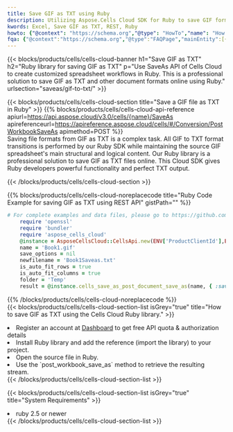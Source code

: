 ```yaml
---
title: Save GIF as TXT using Ruby 
description: Utilizing Aspose.Cells Cloud SDK for Ruby to save GIF format file as TXT format file. 
kwords: Excel, Save GIF as TXT, REST, Ruby
howto: {"@context": "https://schema.org","@type": "HowTo","name": "How to save GIF as TXT using the Cells Cloud Ruby library.","description": "How to save GIF as TXT using the Cells Cloud Ruby library.","image": {"@type": "ImageObject"},"url": "/ruby/saveas/gif-to-txt/","step": [{ "@type": "HowToStep","name": "How to save GIF as TXT using the Cells Cloud Ruby library. step 1", "image": {"@type": "ImageObject",},"url": "/ruby/saveas/gif-to-txt/","text": "Register an account at <a href='https://dashboard.aspose.cloud/'>Dashboard</a> to get free API quota & authorization details",},{ "@type": "HowToStep","name": "How to save GIF as TXT using the Cells Cloud Ruby library. step 1", "image": {"@type": "ImageObject",},"url": "/ruby/saveas/gif-to-txt/","text": "Install Ruby library and add the reference (import the library) to your project.",},{ "@type": "HowToStep","name": "How to save GIF as TXT using the Cells Cloud Ruby library. step 1", "image": {"@type": "ImageObject",},"url": "/ruby/saveas/gif-to-txt/","text": "Open the source file in Ruby.",},{ "@type": "HowToStep","name": "How to save GIF as TXT using the Cells Cloud Ruby library. step 1", "image": {"@type": "ImageObject",},"url": "/ruby/saveas/gif-to-txt/","text": "Use the `post_workbook_save_as` method to retrieve the resulting stream.",}, ],"supply": {"@type": "HowToSupply","name": "document"},"tool": [{"@type": "HowToTool","name": "RubyMine, Visual Studio Code, Aptana Studio, NetBeans"},{"@type": "HowToTool","name": "Aspose Cells"}],"totalTime": "PT6M"}
fqa: {"@context":"https://schema.org","@type":"FAQPage","mainEntity":[{"@type":"Question","name":"Why save file as other formats file in C# using REST API?","acceptedAnswer":{"@type":"Answer","text":"Documents are encoded in many ways, and some files may be incompatible with the software you use. To open and read such files, just save them as appropriate file formats.<br/><ol><li>Install .NET SDK and add the reference (import the library) to your project.</li><li>Open the source file in C# using REST API.</li><li>Call the PostWorkbookSaveAsRequest() method, passing an output filename with required extension.</li><li>Get the result of save as a separate file.</li></ol>"}},{"@type":"Question","name":"What file formats can I save as with your C# library?","acceptedAnswer":{"@type":"Answer","text":"We support a variety of file formats for conversion using .NET library, including XLSX, Excel, xls , PDF, CSV, HTML, Markdown, XML, PNG, JPG, TIFF, Json, TXT and many more."}},{"@type":"Question","name":"What is the maximum allowed file size for conversion using this .NET library?","acceptedAnswer":{"@type":"Answer","text":"There are no file size limits for format conversions using .NET library."}}]}
---
```



{{< blocks/products/cells/cells-cloud-banner h1="Save GIF as TXT" h2="Ruby library for saving GIF as TXT" p="Use SaveAs API of Cells Cloud to create customized spreadsheet workflows in Ruby. This is a professional solution to save GIF as TXT and other document formats online using Ruby." urlsection="saveas/gif-to-txt/" >}}

{{< blocks/products/cells/cells-cloud-section  title="Save a GIF file as TXT in Ruby" >}}
{{% blocks/products/cells/cells-cloud-api-reference  apiurl=https://api.aspose.cloud/v3.0/cells/{name}/SaveAs  apireferenceurl=https://apireference.aspose.cloud/cells/#/Conversion/PostWorkbookSaveAs  apimethod=POST %}}
<br/>
Saving file formats from GIF as TXT is a complex task. All GIF to TXT format transitions is performed by our Ruby SDK while maintaining the source GIF spreadsheet's main structural and logical content. Our Ruby library is a professional solution to save GIF as TXT files online. This Cloud SDK gives Ruby developers powerful functionality and perfect TXT output.

{{< /blocks/products/cells/cells-cloud-section >}}

{{% blocks/products/cells/cells-cloud-noreplacecode title="Ruby Code Example for saving GIF as TXT using REST API" gistPath="" %}}
  
```ruby
# For complete examples and data files, please go to https://github.com/aspose-cells-cloud/aspose-cells-cloud-ruby/
    require 'openssl'
    require 'bundler'
    require 'aspose_cells_cloud'
    @instance = AsposeCellsCloud::CellsApi.new(ENV['ProductClientId'],ENV['ProductClientSecret'])
    name = 'Book1.gif'
    save_options = nil
    newfilename = 'Book1Saveas.txt'
    is_auto_fit_rows = true
    is_auto_fit_columns = true
    folder = 'Temp'
    result = @instance.cells_save_as_post_document_save_as(name, { :save_options=>save_options, :newfilename=>(folder+"/"+newfilename), :is_auto_fit_rows=>is_auto_fit_rows, :is_auto_fit_columns=>is_auto_fit_columns, :folder=>folder})
```
  
{{% /blocks/products/cells/cells-cloud-noreplacecode  %}}
<br/>
{{< blocks/products/cells/cells-cloud-section-list isGrey="true"  title="How to save GIF as TXT using the Cells Cloud Ruby library." >}}
<li>Register an account at <a href="https://dashboard.aspose.cloud/">Dashboard</a> to get free API quota & authorization details</li>
<li>Install Ruby library and add the reference (import the library) to your project.</li>
<li>Open the source file in Ruby.</li>
<li>Use the `post_workbook_save_as` method to retrieve the resulting stream.</li>
{{< /blocks/products/cells/cells-cloud-section-list >}}

{{< blocks/products/cells/cells-cloud-section-list isGrey="true"  title="System Requirements" >}}
<li>ruby 2.5 or newer</li>
{{< /blocks/products/cells/cells-cloud-section-list >}}
